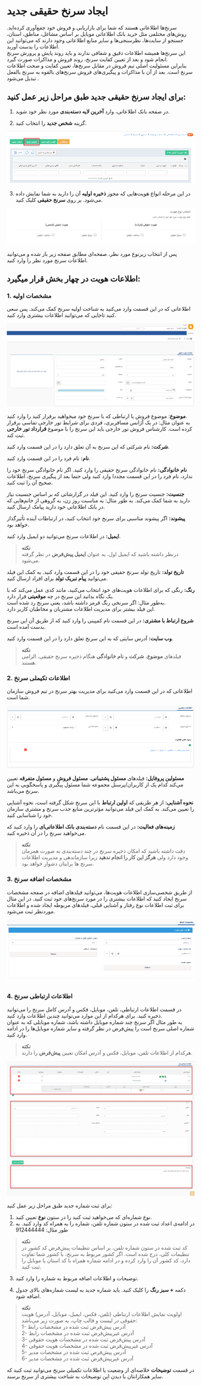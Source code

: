 #  ایجاد سرنخ حقیقی جدید 

سرنخ‌ها اطلاعاتی هستند که شما برای بازاریابی و فروش خود جمع‌آوری کرده‌اید. روش‌های مختلفی مثل خرید بانک اطلاعاتی موبایل بر اساس مشاغل، مناطق، استان، جستجو از سایت‌ها، نظرسنجی‌ها و سایر منابع اطلاعاتی وجود دارند که می‌توانید این اطلاعات را بدست آورید.<br>
این سرنخ‌ها همیشه اطلاعات دقیق و شفافی ندارند و باید روند پایش و پرورش سرنخ انجام شود و بعد از تعیین کفایت سرنخ، روند فروش و مذاکرات صورت گیرد.<br>
بنابراین مسئولیت اصلی تیم فروش در مقابل سرنخ‌ها، تعیین کفایت و صحت اطلاعات سرنخ است. بعد از آن با مذاکرات و پیگیری‌های فروش سرنخ‌های بالقوه به سرنخ بالفعل تبدیل می‌شود . 
<br>

## برای ایجاد سرنخ حقیقی جدید طبق مراحل زیر عمل کنید:

1. در صفحه بانک اطلاعاتی، وارد **آخرین لایه دسته‌بندی** مورد نظر خود شوید.

2. گزینه **شخص جدید** را انتخاب کنید.

![ایجاد سرنخ حقیقی جدید](Creating-new-identity.png)

3. در این مرحله انواع هویت‌هایی که مجوز **ذخیره اولیه** آن را دارید به شما نمایش داده می‌شود. بر روی **سرنخ حقیقی** کلیک کنید.

![انتخاب یکی از انواع هویت](Choosing-type-of-identity.png)

پس از انتخاب زیرنوع مورد نظر، صفحه‌ای مطابق صفحه زیر باز شده و می‌توانید اطلاعات سرنخ مورد نظر را وارد کنید.<br>

## اطلاعات هویت در چهار بخش قرار میگیرد:

### 1. مشخصات اولیه
اطلاعاتی که در این قسمت وارد می‌کنید به شناخت اولیه سرنخ کمک می‌کند. پس سعی کنید تاجایی که می‌توانید اطلاعات بیشتری وارد کنید.<br>

![اطلاعات اولیه سرنخ حقیقی](Bisic-information-of-New-person-lead.png)

**موضوع**: موضوع فروش یا ارتباطی که با سرنخ خود میخواهید برقرار کنید را وارد کنید.<br>
به عنوان مثال: در یک آژانس مسافربری، فردی برای شرایط تور خارجی تماسی برقرار کرده است. کارشناس فروش تور خارجی باید این سرنخ را با موضوع **قرارداد تور خارجی** ثبت کند.

**شرکت:** نام شرکتی که این سرنخ به آن تعلق دارد را در این قسمت وارد کنید.

**نام:** نام فرد را در این قسمت وارد کنید.

**نام خانوادگی:** نام خانوادگی سرنخ حقیقی را وارد کنید. اگر نام خانوادگی سرنخ خود را ندارد، نام فرد را در این قسمت مجددا وارد کنید ولی حتما بعد از پیگیری سرنخ، اطلاعات صحیح آن را ثبت کنید.

**جنسیت:** جنسیت سرنخ را وارد کنید. این فیلد در گزارشاتی که بر اساس جنسیت نیاز دارید به شما کمک می‌کند. 
به طور مثال: به مناسبت روز زن، به گروهی از خانم‌هایی که در بانک اطلاعاتی خود دارید پیامک ارسال کنید.

**پیشوند:** اگر پیشوند مناسبی برای سرنخ خود انتخاب کنید، در ارتباطات آینده تأثیرگذار خواهد بود.

**ایمیل:** در اطلاعات سرنخ می‌توانید دو ایمیل وارد کنید. 

>**نکته**<br>
>درنظر داشته باشید که ایمیل اول، به عنوان **ایمیل پیش‌فرض** در نظر گرفته می‌شود.

**تاریخ تولد:** تاریخ تولد سرنخ حقیقی خود را در این قسمت وارد کنید. به کمک این فیلد می‌توانید **پیام تبریک تولد** برای افراد ارسال کنید.

**رنگ:** رنگی که برای اطلاعات هویت‌های خود انتخاب می‌کنید، مانند کدی عمل می‌کند که با یک نگاه بدانید این سرنخ در چه **موقعیتی** قرار دارد. <br>
به‌طور مثال: اگر سرنخی رنگ قرمز داشته باشد، یعنی سرنخ رد شده است. <br>
این فیلد بیشتر برای مدیریت اطلاعات مشتریان و مخاطبان کاربر دارد.

**شروع ارتباط با مشتری:** در این قسمت نام کمپینی را وارد کنید که از طریق آن این سرنخ بدست آمده است.

**وب سایت:** آدرس سایتی که به این سرنخ تعلق دارد را در این قسمت وارد کنید.

>**نکته**<br>
> فیلدهای **موضوع**، **شرکت** و **نام خانوادگی** هنگام ذخیره سرنخ حقیقی، الزامی هستند.

### 2. اطلاعات تکیملی سرنخ

اطلاعاتی که در این قسمت وارد می‌کنید برای مدیریت بهتر سرنخ در تیم فروش سازمان شما 
است. 

![اطلاعات مدیریت سرنخ حقیقی](Alternative-information.png)

**مسئولین پروفایل:** فیلدهای **مسئول پشتیبانی**، **مسئول فروش** و **مسئول متفرقه** تعیین می‌کند کدام یک از کاربران/پرسنل مجموعه شما مسئول پیگیری و پاسخگویی به این سرنخ می‌باشد.

**نحوه آشنایی:** از هر طریقی که **اولین ارتباط** با این سرنخ شکل گرفته است، نحوه آشنایی را تعیین می‌کند. به کمک این فیلد می‌توانید مؤثرترین منابع جذب سرنخ و مشتری سازمان خود را شناسایی کنید.

**زمینه‌های فعالیت:** در این قسمت نام **دسته‌بندی بانک اطلاعاتی‌ای** را وارد کنید که می‌خواهید سرنخ را در آن ذخیره کنید. 

>**نکته**<br>
> دقت داشته باشید که امکان ذخیره سرنخ در چند دسته‌بندی به صورت همزمان وجود دارد ولی **هرگز این کار را انجام ندهید** زیرا سازماندهی و مدیریت اطلاعات سرنخ ها برایتان دشوار خواهد بود.

### 3. مشخصات اضافه سرنخ

از طریق شخصی‌سازی اطلاعات هویت‌ها، می‌توانید فیلدهای اضافه در صفحه مشخصات سرنخ ایجاد کنید که اطلاعات بیشتری را در مورد سرنخ‌های خود ثبت کنید. 
در این مثال برای ثبت اطلاعات نوع رفتار و آشنایی قبلی، فیلدهای مربوطه ایجاد شده و اطلاعات موردنظر ثبت می‌شود.

![فیلدهای اضافه برای مشخصات سرنخ](Additional-Information.png)

### 4. اطلاعات ارتباطی سرنخ

در قسمت اطلاعات ارتباطی، تلفن، موبایل، فکس و آدرس کامل سرنخ را می‌توانید ذخیره ‌کنید. برای هرکدام از این موارد می‌توانید چندین اطلاعات وارد کنید. <br>
به طور مثال اگر سرنخ چند شماره موبایل داشته باشد، شماره موبایلی که به عنوان شماره اصلی سرنخ است را پیش‌فرض در نظر گرفته و سایر شماره موبایل‌ها را در ادامه وارد کنید.
 
>**نکته**<br>
> هرکدام از اطلاعات تلفن، موبایل، فکس و آدرس امکان تعیین **پیش‌فرض** را دارند.

![اطلاعات ارتباطی سرنخ](call-information.png)

برای ثبت شماره جدید طبق مراحل زیر عمل کنید:
1. نوع شماره‌ای که می‌خواهید ثبت کنید را در ستون **نوع** تعیین کنید.
2. در ادامه‌ی اعداد ثبت شده در ستون شماره تلفن، شماره را به همراه کد وارد کنید.
به طور مثال: 912444444

>**نکته**<br>
> کد ثبت شده در ستون شماره تلفن، بر اساس تنظیمات پیش‌فرض کد کشور در تنظیمات کلی، درج شده است. اگر کشور مربوط به سرنخ، با کشور شما تفاوت دارد، کد کشور آن را وارد کرده و در ادامه شماره همراه با کد استان یا موبایل را ثبت کنید.

3. توضیحات و اطلاعات اضافه مربوط به شماره را وارد کنید.

4. دکمه **+ سبز رنگ** را کلیک کنید. باید شماره جدید به لیست شماره‌های بالای جدول اضافه شود.

> **نکته**<br>
> اولویت نمایش اطلاعات ارتباطی (تلفن، فکس، ایمیل، موبایل، آدرس) هویت حقوقی در لیست و قالب چاپ، به صورت زیر می‌باشد:<br>
> 1- آدرس پیش‌فرض ثبت شده در مشخصات رابط<br>
> 2- آدرس غیرپیش‌فرض ثبت شده در مشخصات رابط<br>
> 3- آدرس پیش‌فرض ثبت شده در مشخصات هویت حقوقی<br>
> 4- آدرس غیرپیش‌فرض ثبت شده در مشخصات هویت حقوقی<br>
> 5- آدرس پیش‌فرض ثبت شده در مشخصات مدیر<br>
> 6- آدرس غیرپیش‌فرض ثبت شده در مشخصات مدیر<br>

در قسمت **توضیحات** خلاصه‌ای از وضعیت یا اطلاعات تکمیلی سرنخ می‌توانید ثبت کنید که سایر همکارانتان با دیدن این توضیحات به شناخت بیشتری از سرنخ برسند.
